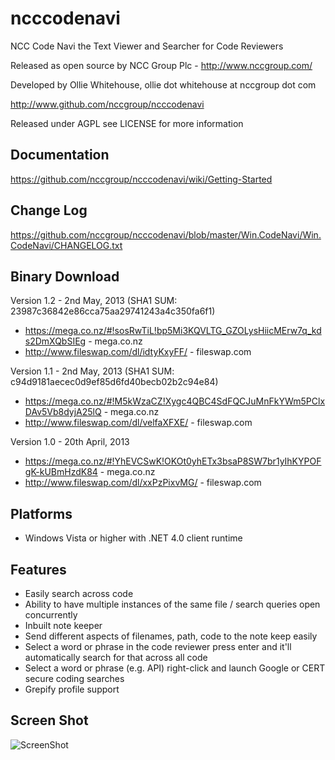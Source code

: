 ncccodenavi
===========

NCC Code Navi the Text Viewer and Searcher for Code Reviewers

Released as open source by NCC Group Plc - http://www.nccgroup.com/

Developed by Ollie Whitehouse, ollie dot whitehouse at nccgroup dot com

http://www.github.com/nccgroup/ncccodenavi

Released under AGPL see LICENSE for more information

Documentation
-------------
https://github.com/nccgroup/ncccodenavi/wiki/Getting-Started

Change Log
---------------
https://github.com/nccgroup/ncccodenavi/blob/master/Win.CodeNavi/Win.CodeNavi/CHANGELOG.txt

Binary Download
---------------
Version 1.2 - 2nd May, 2013 (SHA1 SUM: 23987c36842e86cca75aa29741243a4c350fa6f1)
* https://mega.co.nz/#!sosRwTiL!bp5Mi3KQVLTG_GZOLysHiicMErw7q_kds2DmXQbSIEg - mega.co.nz
* http://www.fileswap.com/dl/idtyKxyFF/ - fileswap.com

Version 1.1 - 2nd May, 2013 (SHA1 SUM: c94d9181aecec0d9ef85d6fd40becb02b2c94e84)
* https://mega.co.nz/#!M5kWzaCZ!Xygc4QBC4SdFQCJuMnFkYWm5PClxDAv5Vb8dyjA25lQ - mega.co.nz
* http://www.fileswap.com/dl/velfaXFXE/ - fileswap.com

Version 1.0 - 20th April, 2013
* https://mega.co.nz/#!YhEVCSwK!OKOt0yhETx3bsaP8SW7br1yIhKYPOFgK-kUBmHzdK84 - mega.co.nz
* http://www.fileswap.com/dl/xxPzPixvMG/ - fileswap.com

Platforms
---------
* Windows Vista or higher with .NET 4.0 client runtime

Features
--------
* Easily search across code<br>
* Ability to have multiple instances of the same file / search queries open concurrently
* Inbuilt note keeper<br>
* Send different aspects of filenames, path, code to the note keep easily
* Select a word or phrase in the code reviewer press enter and it'll automatically search for that across all code
* Select a word or phrase (e.g. API) right-click and launch Google or CERT secure coding searches
* Grepify profile support<br>

Screen Shot
-----------
![ScreenShot](https://raw.github.com/nccgroup/ncccodenavi/master/Win.CodeNavi/Screenshots/NCCCodeNavi1Dot3.png)
